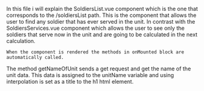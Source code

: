 In this file i will explain the SoldiersList.vue component which is the one that
corresponds to the /soldiersList path. This is the component that allows the user to
find any soldier that has ever served in the unit. In contrast with the SoldiersServices.vue
component which allows the user to see only the soldiers that serve now in the unit and are going
to be calculated in the next calculation.

    When the component is rendered the methods in onMounted block are automatically called.

The method getNameOfUnit sends a get request and get the name of the unit data. This data
is assigned to the unitName variable and using interpolation is set as a title to the h1 html
element.
